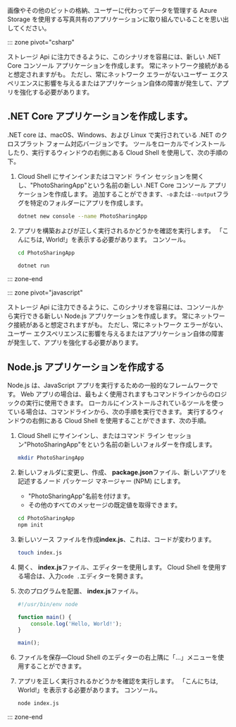 画像やその他のビットの格納、ユーザーに代わってデータを管理する Azure Storage を使用する写真共有のアプリケーションに取り組んでいることを思い出してください。

::: zone pivot="csharp"

ストレージ Api に注力できるように、このシナリオを容易には、新しい .NET Core コンソール アプリケーションを作成します。 常にネットワーク接続があると想定されますがも。 ただし、常にネットワーク エラーがないユーザー エクスペリエンスに影響を与えるまたはアプリケーション自体の障害が発生して、アプリを強化する必要があります。

## <a name="create-a-net-core-application"></a>.NET Core アプリケーションを作成します。

.NET core は、macOS、Windows、および Linux で実行されている .NET のクロスプラット フォーム対応バージョンです。 ツールをローカルでインストールしたり、実行するウィンドウの右側にある Cloud Shell を使用して、次の手順の下。

1. Cloud Shell にサインインまたはコマンド ライン セッションを開くし、"PhotoSharingApp"という名前の新しい .NET Core コンソール アプリケーションを作成します。 追加することができます、`-o`または`--output`フラグを特定のフォルダーにアプリを作成します。

    ```bash
    dotnet new console --name PhotoSharingApp
    ```

1. アプリを構築およびが正しく実行されるかどうかを確認を実行します。 「こんにちは, World!」を表示する必要があります。 コンソール。

    ```bash
    cd PhotoSharingApp
    
    dotnet run
    ```
::: zone-end

::: zone pivot="javascript"

ストレージ Api に注力できるように、このシナリオを容易には、コンソールから実行できる新しい Node.js アプリケーションを作成します。 常にネットワーク接続があると想定されますがも。 ただし、常にネットワーク エラーがない、ユーザー エクスペリエンスに影響を与えるまたはアプリケーション自体の障害が発生して、アプリを強化する必要があります。

## <a name="create-a-nodejs-application"></a>Node.js アプリケーションを作成する

Node.js は、JavaScript アプリを実行するための一般的なフレームワークです。 Web アプリの場合は、最もよく使用されますもコマンドラインからのロジックの実行に使用できます。 ローカルにインストールされているツールを使っている場合は、コマンドラインから、次の手順を実行できます。 実行するウィンドウの右側にある Cloud Shell を使用することができます、次の手順。

1. Cloud Shell にサインインし、またはコマンド ライン セッション"PhotoSharingApp"をという名前の新しいフォルダーを作成します。

    ```bash
    mkdir PhotoSharingApp
    ```

1. 新しいフォルダに変更し、作成、 **package.json**ファイル、新しいアプリを記述するノード パッケージ マネージャー (NPM) にします。
    - "PhotoSharingApp"名前を付けます。
    - その他のすべてのメッセージの既定値を取得できます。

    ```bash
    cd PhotoSharingApp
    npm init
    ```

1. 新しいソース ファイルを作成**index.js**、これは、コードが変わります。

    ```bash
    touch index.js
    ```

1. 開く、 **index.js**ファイル、エディターを使用します。 Cloud Shell を使用する場合は、入力`code .`エディターを開きます。

1. 次のプログラムを配置、 **index.js**ファイル。

    ```javascript
    #!/usr/bin/env node
    
    function main() {
        console.log('Hello, World!');
    }
    
    main();
    ```
1. ファイルを保存&mdash;Cloud Shell のエディターの右上隅に「...」メニューを使用することができます。

1. アプリを正しく実行されるかどうかを確認を実行します。 「こんにちは, World!」を表示する必要があります。 コンソール。

    ```bash
    node index.js
    ```

::: zone-end